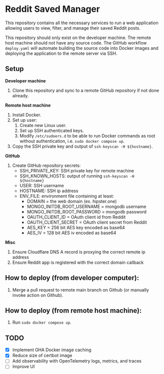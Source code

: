 # Reddit Saved Manager

This repository contains all the necessary services to run a web application allowing users to view, filter, and manage their saved Reddit posts.

This repository should only exist on the developer machine. The remote host machine should not have any source code. The GitHub workflow `deploy.yaml` will automate building the source code into Docker images and deploying the application to the remote server via SSH.

## Setup
**Developer machine**
1. Clone this repository and sync to a remote GitHub repository if not done already.

**Remote host machine**
1. Install Docker.
2. Set up user:
    1. Create new Linux user.
    2. Set up SSH authenticated keys.
    3. Modify `/etc/sudoers.d` to be able to run Docker commands as root without authentication, i.e. `sudo docker compose up`.
3. Copy the SSH private key and output of `ssh-keyscan -H ${hostname}`.

**GitHub**
1. Create GitHub repository secrets:
    - SSH_PRIVATE_KEY: SSH private key for remote machine
    - SSH_KNOWN_HOSTS: output of running `ssh-keyscan -H ${hostname}`
    - USER: SSH username
    - HOSTNAME: SSH ip address
    - ENV_FILE: environment file containing at least:
        - DOMAIN = the web domain (ex. hipster.one)
        - MONGO_INITDB_ROOT_USERNAME = mongodb username
        - MONGO_INITDB_ROOT_PASSWORD = mongodb password
        - OAUTH_CLIENT_ID = OAuth client id from Reddit
        - OAUTH_CLIENT_SECRET = OAuth client secret from Reddit
        - AES_KEY = 256 bit AES key encoded as base64
        - AES_IV = 128 bit AES iv encoded as base64

**Misc**
1. Ensure Cloudflare DNS A record is proxying the correct remote ip address
2. Ensure Reddit app is registered with the correct domain callback

## How to deploy (from developer computer):
1. Merge a pull request to remote main branch on Github (or manually invoke action on Github).

## How to deploy (from remote host machine):
1. Run `sudo docker compose up`.

## TODO
- [x] Implement GHA Docker image caching
- [x] Reduce size of certbot image
- [ ] Add observability with OpenTelemetry logs, metrics, and traces
- [ ] Improve UI

